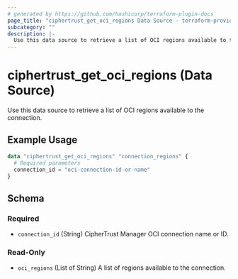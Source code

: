 ```yaml
---
# generated by https://github.com/hashicorp/terraform-plugin-docs
page_title: "ciphertrust_get_oci_regions Data Source - terraform-provider-ciphertrust"
subcategory: ""
description: |-
  Use this data source to retrieve a list of OCI regions available to the connection.
---
```


# ciphertrust_get_oci_regions (Data Source)

Use this data source to retrieve a list of OCI regions available to the connection.

## Example Usage

```terraform
data "ciphertrust_get_oci_regions" "connection_regions" {
  # Required parameters
  connection_id = "oci-connection-id-or-name"
}
```

<!-- schema generated by tfplugindocs -->
## Schema

### Required

- `connection_id` (String) CipherTrust Manager OCI connection name or ID.

### Read-Only

- `oci_regions` (List of String) A list of regions available to the connection.
